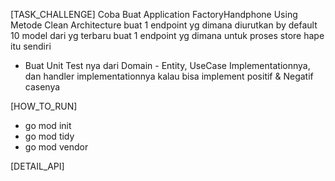 [TASK_CHALLENGE]
Coba Buat Application FactoryHandphone Using Metode Clean Architecture
buat 1 endpoint yg dimana diurutkan by default 10 model dari yg terbaru
buat 1 endpoint yg dimana untuk proses store hape itu sendiri 
- Buat Unit Test nya dari Domain - Entity, UseCase Implementationnya, dan handler implementationnya 
	kalau bisa implement positif & Negatif casenya

[HOW_TO_RUN]
- go mod init
- go mod tidy
- go mod vendor

[DETAIL_API]